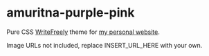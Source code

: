 # amuritna-purple-pink
Pure CSS [WriteFreely](https://writefreely.org/) theme for [my personal website](https://qua.name/amuritna/).

Image URLs not included, replace INSERT_URL_HERE with your own.
